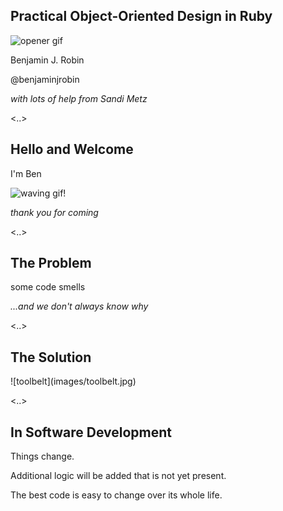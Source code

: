 ## Practical Object-Oriented Design in Ruby

![opener gif](/images/opener.gif)

Benjamin J. Robin

@benjaminjrobin

_with lots of help from Sandi Metz_

<..>

## Hello and Welcome

I'm Ben

![waving gif!](/images/waving-gosling.gif)

_thank you for coming_

<..>

## The Problem

<p class="fragment fade-in">some code smells</p>
<p class="fragment fade-in"><em>...and we don't always know why</em></p>

<..>

## The Solution

<p class="fragment fade-in">![toolbelt](images/toolbelt.jpg)</p>

<..>

## In Software Development

<p class="fragment fade-in">Things change.</p>
<p class="fragment fade-in">Additional logic will be added that is not yet present.</p>
<p class="fragment fade-in">The best code is easy to change over its whole life.</p>
